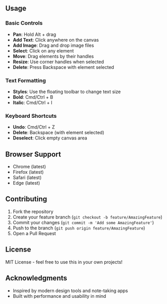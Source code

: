 ## Usage

### Basic Controls
- **Pan**: Hold Alt + drag
- **Add Text**: Click anywhere on the canvas
- **Add Image**: Drag and drop image files
- **Select**: Click on any element
- **Move**: Drag elements by their handles
- **Resize**: Use corner handles when selected
- **Delete**: Press Backspace with element selected

### Text Formatting
- **Styles**: Use the floating toolbar to change text size
- **Bold**: Cmd/Ctrl + B
- **Italic**: Cmd/Ctrl + I

### Keyboard Shortcuts
- **Undo**: Cmd/Ctrl + Z
- **Delete**: Backspace (with element selected)
- **Deselect**: Click empty canvas area

## Browser Support

- Chrome (latest)
- Firefox (latest)
- Safari (latest)
- Edge (latest)

## Contributing

1. Fork the repository
2. Create your feature branch (`git checkout -b feature/AmazingFeature`)
3. Commit your changes (`git commit -m 'Add some AmazingFeature'`)
4. Push to the branch (`git push origin feature/AmazingFeature`)
5. Open a Pull Request

## License

MIT License - feel free to use this in your own projects!

## Acknowledgments

- Inspired by modern design tools and note-taking apps
- Built with performance and usability in mind
